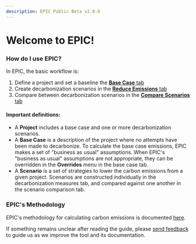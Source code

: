 ```yaml
---
description: EPIC Public Beta v2.0.0
---
```


# Welcome to EPIC!

### How do I use EPIC?

In EPIC, the basic workflow is:

1. Define a project and set a baseline the [**Base Case** tab](base-case/)
2. Create decarbonization scenarios in the [**Reduce Emissions** tab](carbon-reduction-measures/)
3. Compare between decarbonization scenarios in the [**Compare Scenarios** tab](scenario-comparison.md)

#### Important definitions:

* A **Project** includes a base case and one or more decarbonization scenarios.
* A **Base Case** is a description of the project where no attempts have been made to decarbonize. To calculate the base case emissions, EPIC makes a set of "business as usual" assumptions. When EPIC's "business as usual" assumptions are not appropriate, they can be overridden in the **Overrides** menu in the base case tab.&#x20;
* A **Scenario** is a set of strategies to lower the carbon emissions from a given project. Scenarios are constructed individually in the decarbonization measures tab, and compared against one another in the scenario comparison tab.

### EPIC's Methodology

EPIC's methodology for calculating carbon emissions is documented [here](../methodology/). &#x20;

If something remains unclear after reading the guide, please [send feedback](https://forms.gle/2Hy6SEdkEJj4WMVr6) to guide us as we improve the tool and its documentation.
